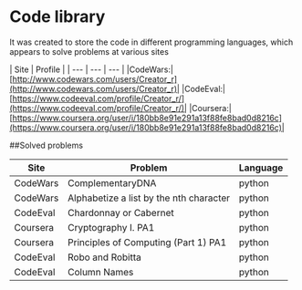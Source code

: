 # Code library

It was created to store the code in different programming languages, which appears to solve problems at various sites

| Site | Profile |
| --- | --- | --- |
|CodeWars:|[http://www.codewars.com/users/Creator_r](http://www.codewars.com/users/Creator_r)|
|CodeEval:|[https://www.codeeval.com/profile/Creator_r/](https://www.codeeval.com/profile/Creator_r/)|
|Coursera:|[https://www.coursera.org/user/i/180bb8e91e291a13f88fe8bad0d8216c](https://www.coursera.org/user/i/180bb8e91e291a13f88fe8bad0d8216c)|
  
  
##Solved problems

| Site | Problem | Language |
| --- | --- | --- |
|CodeWars       |ComplementaryDNA                                            |python  |
|CodeWars       |Alphabetize a list by the nth character                     |python  |
|CodeEval       |Chardonnay or Cabernet                                      |python  |
|Coursera       |Cryptography I. PA1                                         |python  |
|Coursera       |Principles of Computing (Part 1) PA1                        |python  |  
|CodeEval		|Robo and Robitta											 |python  |  
|CodeEval		|Column Names												 |python  |  